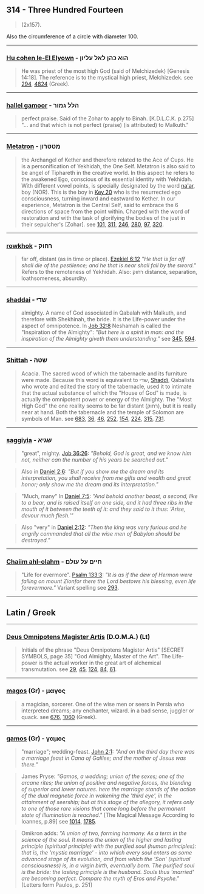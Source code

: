 ## 314 - Three Hundred Fourteen
> (2x157).

Also the circumference of a circle with diameter 100.

---

### [Hu cohen le-El Elyown](/keys/HVA.KHN.LAL.OLIVN) - הוא כהן לאל עליון
> He was priest of the most high God (said of Melchizedek) [Genesis 14:18]. The reference is to the mystical high priest, Melchizedek. see [294](294), [4824](4824) (Greek).

---

### [hallel gamoor](/keys/HLL.GMVR) - הלל גמור
> perfect praise. Said of the Zohar to apply to Binah. [K.D.L.C.K. p.275] "... and that which is not perfect (praise) (is attributed) to Malkuth."

---

### [Metatron](/keys/MTTRVN) - מטטרון
> the Archangel of Kether and therefore related to the Ace of Cups. He is a personification of Yekhidah, the One Self. Metatron is also said to be angel of Tiphareth in the creative world. In this aspect he refers to the awakened Ego, conscious of its essential identity with Yekhidah. With different vowel points, is specially designated by the word [na'ar](/keys/NOR), boy (NOR). This is the boy in [Key 20](20) who is the resurrected ego consciousness, turning inward and eastward to Kether. In our experience, Metatron is the Central Self, said to embrace the 6 directions of space from the point within. Charged with the word of restoration and with the task of glorifying the bodies of the just in their sepulcher's [Zohar]. see [101](101), [311](311), [246](246), [280](280), [97](97), [320](320).

---

### [rowkhok](/keys/RChVQ) - רחוק
> far off, distant (as in time or place). [Ezekiel 6:12](http://biblehub.com/ezekiel/6-6.htm) *"He that is far off shall die of the pestilence; and he that is near shall fall by the sword."* Refers to the remoteness of Yekhidah. Also: רחוק distance, separation, loathsomeness, absurdity.

---

### [shaddai](/keys/ShDI) - שדי
> almighty. A name of God associated in Qabalah with Malkuth, and therefore with Shekhinah, the bride. It is the Life-power under the aspect of omnipotence. In [Job 32:8](http://biblehub.com/job/32-8.htm) Neshamah is called the "Inspiration of the Almighty": *"But here is a spirit in man: and the inspiration of the Almighty giveth them understanding."* see [345](345), [594](594).

---

### [Shittah](/keys/ShTH) - שטה
> Acacia. The sacred wood of which the tabernacle and its furniture were made. Because this word is equivalent to שדי, [Shaddi](/keys/ShDI), Qabalists who wrote and edited the story of the tabernacle, used it to intimate that the actual substance of which the "House of God" is made, is actually the omnipotent power or energy of the Almighty. The "Most High God" the one reality seems to be far distant (רחוק), but it is really near at hand. Both the tabernacle and the temple of Solomon are symbols of Man. see [683](683), [36](36), [46](46), [252](252), [154](154), [224](224), [315](315), [731](731).

---

### [saggiyia](/keys/ShGIA) - שגיא
> "great", mighty. [Job 36:26](http://biblehub.com/job/36-26.htm): *"Behold, God is great, and we know him not, neither can the number of his years be searched out."*

> Also in [Daniel 2:6](http://biblehub.com/daniel/2-6.htm): *"But if you show me the dream and its interpretation, you shall receive from me gifts and wealth and great honor; only show me the dream and its interpretation."*

> "Much, many" In [Daniel 7:5](http://biblehub.com/daniel/7-5.htm): *"And behold another beast, a second, like to a bear, and is raised itself on one side, and it had three ribs in the mouth of it between the teeth of it: and they said to it thus: 'Arise, devour much flesh.'"*

> Also "very" in [Daniel 2:12](http://biblehub.com/daniel/2-12.htm): *"Then the king was very furious and he angrily commanded that all the wise men of Babylon should be destroyed."*

---

### [Chaiim ahl-olahm](/keys/ChIIM.OL-OVLM) - חיים על עולם
> "Life for evermore". [Psalm 133:3](http://biblehub.com/psalms/133-3.htm): *"It is as if the dew of Hermon were falling on mount Zionfor there the Lord bestows his blessing, even life forevermore."* Variant spelling see [293](293).

---

## Latin / Greek

---

### [Deus Omnipotens Magister Artis](/latin?word=Deus+Omnipotens+Magister+Artis) (D.O.M.A.) (Lt)
> Initials of the phrase "Deus Omnipotens Magister Artis" [SECRET SYMBOLS, page 35] "God Almighty, Master of the Art". The Life-power is the actual worker in the great art of alchemical transmutation. see [29](29), [45](45), [124](124), [84](84), [61](61).

---

### [magos](/greek?word=magos) (Gr) - μαγος
> a magician, sorcerer. One of the wise men or seers in Persia who interpreted dreams; any enchanter, wizard. in a bad sense, juggler or quack. see [676](676), [1060](1060) (Greek).

---

### [gamos](/greek?word=gamos) (Gr) - γαμος
> "marriage"; wedding-feast. [John 2:1](http://biblehub.com/john/2-1.htm): *"And on the third day there was a marriage feast in Cana of Galilee; and the mother of Jesus was there."*

> James Pryse: *"Gamos, a wedding; union of the sexes; one of the arcane rites; the union of positive and negative forces, the blending of superior and lower natures. here the marriage stands of the action of the dual magnetic force in wakening the 'third eye', in the attainment of seership; but at this stage of the allegory, it refers only to one of those rare visions that come long before the permanent state of illumination is reached."* [The Magical Message According to Ioannes, p.89] see [1014](1014), [1785](1785).

> Omikron adds: *"A union of two, forming harmony. As a term in the science of the soul. It means the union of the higher and lasting principle (spiritual principle) with the purified soul (human principles): that is, the 'mystic marriage' - into which every soul enters as some advanced stage of its evolution, and from which the 'Son' (spiritual consciousness) is, in a virgin birth, eventually born. The purified soul is the bride: the lasting principle is the husband. Souls thus 'married' are becoming perfect. Compare the myth of Eros and Psyche."* [Letters form Paulos, p. 251]